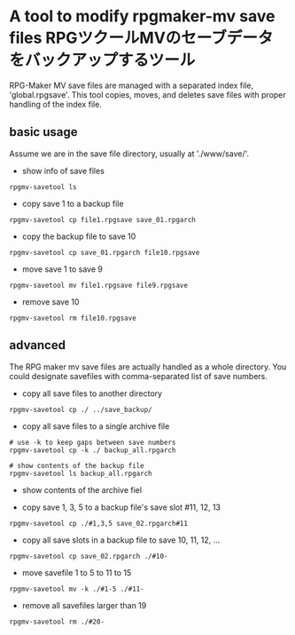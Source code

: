 
# A tool to modify rpgmaker-mv save files RPGツクールMVのセーブデータをバックアップするツール

RPG-Maker MV save files are managed with a separated index file, 'global.rpgsave'.
This tool copies, moves, and deletes save files with proper handling of the index file.

## basic usage

Assume we are in the save file directory, usually at './www/save/'.

* show info of save files
```
rpgmv-savetool ls
```


* copy save 1 to a backup file
```
rpgmv-savetool cp file1.rpgsave save_01.rpgarch
```

* copy the backup file to save 10
```
rpgmv-savetool cp save_01.rpgarch file10.rpgsave
```

* move save 1 to save 9
```
rpgmv-savetool mv file1.rpgsave file9.rpgsave
```

* remove save 10
```
rpgmv-savetool rm file10.rpgsave
```

## advanced

The RPG maker mv save files are actually handled as a whole directory. You could designate savefiles with comma-separated list of save numbers.

* copy all save files to another directory
```
rpgmv-savetool cp ./ ../save_backup/
```

* copy all save files to a single archive file
```
# use -k to keep gaps between save numbers
rpgmv-savetool cp -k ./ backup_all.rpgarch

# show contents of the backup file
rpgmv-savetool ls backup_all.rpgarch
```

* show contents of the archive fiel

* copy save 1, 3, 5 to a backup file's save slot #11, 12, 13
```
rpgmv-savetool cp ./#1,3,5 save_02.rpgarch#11
```

* copy all save slots in a backup file to save 10, 11, 12, ...
```
rpgmv-savetool cp save_02.rpgarch ./#10-
```

* move savefile 1 to 5 to 11 to 15
```
rpgmv-savetool mv -k ./#1-5 ./#11-
```

* remove all savefiles larger than 19
```
rpgmv-savetool rm ./#20-
```

